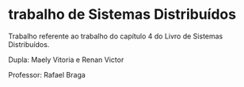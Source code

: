 # trabalho de Sistemas Distribuídos
Trabalho referente ao trabalho do capítulo 4 do Livro de Sistemas Distribuídos. 

Dupla: Maely Vitoria e Renan Victor

Professor: Rafael Braga
